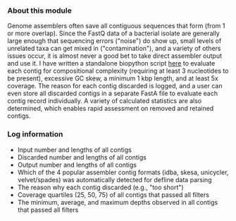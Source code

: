 ### About this module

Genome assemblers often save all contiguous sequences that form (from 1 or more overlap). Since the FastQ data of a bacterial isolate are generally large enough that sequencing errors ("noise") do show up, small levels of unrelated taxa can get mixed in ("contamination"), and a variety of others issues occur, it is almost never a good bet to take direct assembler output and use it. I have written a standalone biopython script [here](https://github.com/chrisgulvik/genomics_scripts/blob/main/filter.contigs.py) to evaluate each contig for compositional complexity (requiring at least 3 nucleotides to be present), excessive GC skew, a minimum 1 kbp length, and at least 5x coverage. The reason for each contig discarded is logged, and a user can even store all discarded contigs in a separate FastA file to evaluate each contig record individually. A variety of calculated statistics are also determined, which enables rapid assessment on removed and retained contigs.

### Log information

- Input number and lengths of all contigs
- Discarded number and lengths of all contigs
- Output number and lengths of all contigs
- Which of the 4 popular assembler contig formats (idba, skesa, unicycler, velvet/spades) was automatically detected for defline data parsing
- The reason why each contig discarded (e.g., "too short")
- Coverage quartiles (25, 50, 75) of all contigs that passed all filters
- The minimum, average, and maximum depths observed in all contigs that passed all filters
